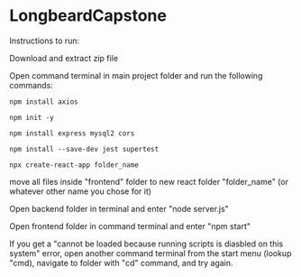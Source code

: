 # LongbeardCapstone

Instructions to run:

Download and extract zip file

Open command terminal in main project folder and run the following commands:

```
npm install axios

npm init -y

npm install express mysql2 cors

npm install --save-dev jest supertest

npx create-react-app folder_name
```

move all files inside "frontend" folder to new react folder "folder_name" (or whatever other name you chose for it)

Open backend folder in terminal and enter "node server.js"

Open frontend folder in command terminal and enter "npm start"

If you get a "cannot be loaded because running scripts is diasbled on this system" error, open another command terminal from the start menu (lookup "cmd), navigate to folder with "cd" command, and try again.
